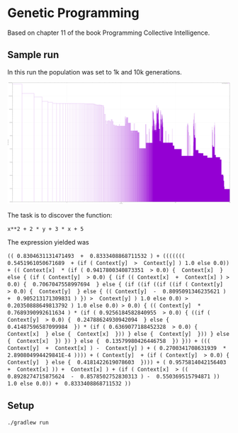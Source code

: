 # Genetic Programming

Based on chapter 11 of the book Programming Collective Intelligence.

## Sample run

In this run the population was set to 1k and 10k generations.

![Sample run](output_sample.png)

The task is to discover the function:

```
x**2 + 2 * y + 3 * x + 5
```

The expression yielded was

```
(( 0.8304631131471493  +  0.8333408868711532 ) + ((((((( 0.5451961050671689  + (if ( Context[y]  >  Context[y] ) 1.0 else 0.0)) + (( Context[x]  * (if ( 0.9417800340873351  > 0.0) {  Context[x]  } else { (if ( Context[y]  > 0.0) { (if (( Context[x]  +  Context[x] ) > 0.0) {  0.7067047558997694  } else { (if ((if ((if ((if ( Context[y]  > 0.0) {  Context[y]  } else { (( Context[y]  -  0.8095091346235621 ) +  0.905213171309831 ) }) >  Context[y] ) 1.0 else 0.0) >  0.20350888649813792 ) 1.0 else 0.0) > 0.0) { (( Context[y]  *  0.7689390992611634 ) * (if ( 0.9256184582840955  > 0.0) { ((if ( Context[y]  > 0.0) {  0.24788624930942094  } else {  0.41487596587099984  }) * (if ( 0.6369077188452328  > 0.0) {  Context[x]  } else {  Context[x]  })) } else {  Context[y]  })) } else {  Context[x]  }) }) } else {  0.13579980426446758  }) })) + ((( Context[y]  +  Context[x] ) -  Context[y] ) + ( 0.2700341708631939  *  2.890804994429841E-4 )))) + ( Context[y]  + (if ( Context[y]  > 0.0) {  Context[y]  } else {  0.4181422619078603  }))) + ( 0.9575814042156403  +  Context[x] )) +  Context[x] ) + (if ( Context[x]  > (( 0.8928274715875624  -  0.8578502752830313 ) -  0.550369515794871 )) 1.0 else 0.0)) +  0.8333408868711532 ))
```

## Setup

```bash
./gradlew run
```

